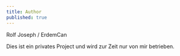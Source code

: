 ```yaml
---
title: Author
published: true
---
```


Rolf Joseph / ErdemCan

Dies ist ein privates Project und wird zur Zeit nur von mir betrieben.